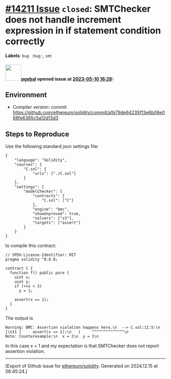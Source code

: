 # [\#14211 Issue](https://github.com/ethereum/solidity/issues/14211) `closed`: SMTChecker does not handle increment expression in if statement condition correctly
**Labels**: `bug :bug:`, `smt`


#### <img src="https://avatars.githubusercontent.com/u/23142088?u=5d4bf7b0dd787e74d3a26cda1cb2d0f5c109da20&v=4" width="50">[pgebal](https://github.com/pgebal) opened issue at [2023-05-10 16:28](https://github.com/ethereum/solidity/issues/14211):

## Environment

- Compiler version:
commit https://github.com/ethereum/solidity/commit/a1b79de64235f13e6b06e088fe6365c5a12d13d3

## Steps to Reproduce
Use the following standard json settings file:
```
{
    "language": "Solidity",
    "sources": {
        "C.sol": {
            "urls": ["./C.sol"]
        }
    },
    "settings": {
        "modelChecker": {
            "contracts": {
                "C.sol": ["C"]
            },
            "engine": "bmc",
            "showUnproved": true,
            "solvers": ["z3"],
            "targets": ["assert"]
        }
    }
}
```
to compile this contract:

```solidity
// SPDX-License-Identifier: MIT
pragma solidity ^0.8.0;

contract C {
  function f() public pure {
    uint x;
    uint y;
    if (++x < 3)
      y = 1;
 
    assert(x == 1);
  }
}
```

The output is
```
Warning: BMC: Assertion violation happens here.\n  --> C.sol:11:5:\n   |\n11 |     assert(x == 1);\n   |     ^^^^^^^^^^^^^^\n
Note: Counterexample:\n  x = 2\n  y = 1\n
```
In this case x = 1 and my expectation is that SMTChecker does not report assertion violation.





-------------------------------------------------------------------------------



[Export of Github issue for [ethereum/solidity](https://github.com/ethereum/solidity). Generated on 2024.12.15 at 06:45:24.]
